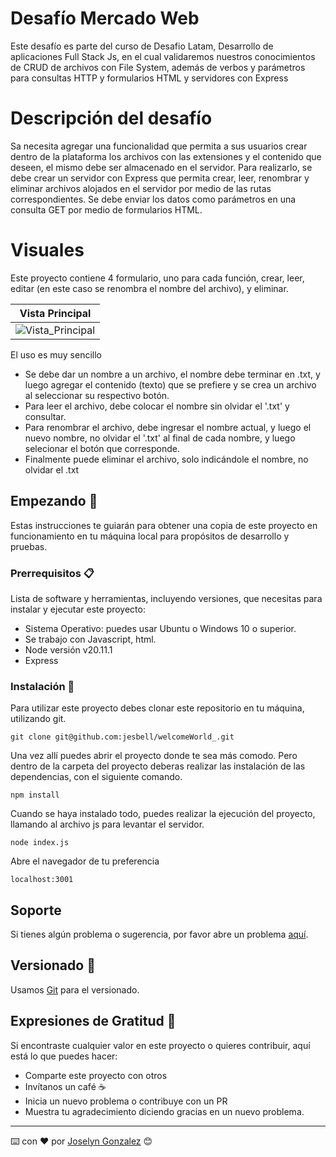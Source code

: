 # Desafío Mercado Web
Este desafío es parte del curso de Desafio Latam, Desarrollo de aplicaciones Full Stack Js, en el cual validaremos nuestros conocimientos de CRUD de archivos con File System, además de verbos y parámetros para consultas HTTP y formularios HTML y servidores con Express

# Descripción del desafío
Sa necesita agregar una funcionalidad que permita a sus usuarios crear dentro de la plataforma los archivos con las extensiones y el contenido que deseen, el mismo debe ser almacenado en el servidor. Para realizarlo, se debe crear un servidor con Express que permita crear, leer, renombrar y eliminar archivos alojados en el servidor por medio de las rutas correspondientes. Se debe enviar los datos como parámetros en una consulta GET por medio de formularios HTML.

# Visuales

Este proyecto contiene 4 formulario, uno para cada función, crear, leer, editar (en este caso se renombra el nombre del archivo), y eliminar.

| Vista Principal | 
| --- | 
| ![Vista_Principal](/assets/páginaPrincipal.png)|  

El uso es muy sencillo
- Se debe dar un nombre a un archivo, el nombre debe terminar en .txt, y luego agregar el contenido (texto) que se prefiere y se crea un archivo al seleccionar su respectivo botón. 
- Para leer el archivo, debe colocar el nombre sin olvidar el '.txt' y consultar.
- Para renombrar el archivo, debe ingresar el nombre actual, y luego el nuevo nombre, no olvidar el '.txt' al final de cada nombre, y luego selecionar el botón que corresponde.
- Finalmente puede eliminar el archivo, solo indicándole el nombre, no olvidar el .txt


## Empezando 🚀

Estas instrucciones te guiarán para obtener una copia de este proyecto en funcionamiento en tu máquina local para propósitos de desarrollo y pruebas.

### Prerrequisitos 📋

Lista de software y herramientas, incluyendo versiones, que necesitas para instalar y ejecutar este proyecto:

- Sistema Operativo: puedes usar Ubuntu o Windows 10 o superior.
- Se trabajo con Javascript, html.
- Node versión v20.11.1
- Express

### Instalación 🔧

Para utilizar este proyecto debes clonar este repositorio en tu máquina, utilizando git.

```
git clone git@github.com:jesbell/welcomeWorld_.git
```

Una vez allí puedes abrir el proyecto donde te sea más comodo. Pero dentro de la carpeta del proyecto deberas realizar las instalación de las dependencias, con el siguiente comando.
```
npm install
```

Cuando se haya instalado todo, puedes realizar la ejecución del proyecto, llamando al archivo js para levantar el servidor.
```
node index.js
```

Abre el navegador de tu preferencia
```
localhost:3001
```

## Soporte

Si tienes algún problema o sugerencia, por favor abre un problema [aquí](https://github.com/jesbell/welcomeWorld_/issues).

## Versionado 📌

Usamos [Git](https://git-scm.com) para el versionado.

## Expresiones de Gratitud 🎁

Si encontraste cualquier valor en este proyecto o quieres contribuir, aquí está lo que puedes hacer:

- Comparte este proyecto con otros
- Invítanos un café ☕
- Inicia un nuevo problema o contribuye con un PR
- Muestra tu agradecimiento diciendo gracias en un nuevo problema.

---

⌨️ con ❤️ por [Joselyn Gonzalez](https://github.com/jesbell) 😊
